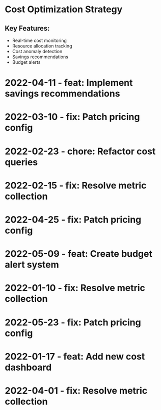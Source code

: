 ﻿# Cost Optimization Strategy

## Key Features:
- Real-time cost monitoring
- Resource allocation tracking
- Cost anomaly detection
- Savings recommendations
- Budget alerts
# 2022-04-11 - feat: Implement savings recommendations
# 2022-03-10 - fix: Patch pricing config
# 2022-02-23 - chore: Refactor cost queries
# 2022-02-15 - fix: Resolve metric collection
# 2022-04-25 - fix: Patch pricing config
# 2022-05-09 - feat: Create budget alert system
# 2022-01-10 - fix: Resolve metric collection
# 2022-05-23 - fix: Patch pricing config
# 2022-01-17 - feat: Add new cost dashboard
# 2022-04-01 - fix: Resolve metric collection
